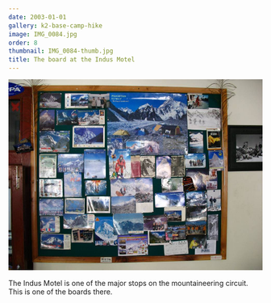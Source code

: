 ```yaml
---
date: 2003-01-01
gallery: k2-base-camp-hike
image: IMG_0084.jpg
order: 8
thumbnail: IMG_0084-thumb.jpg
title: The board at the Indus Motel
---
```


![The board at the Indus Motel](./IMG_0084.jpg)

The Indus Motel is one of the major stops on the mountaineering circuit. This is one of the boards there.